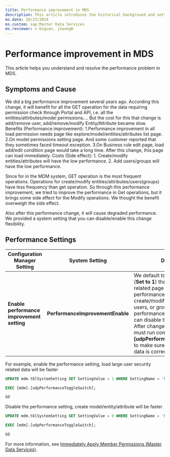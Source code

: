 ```yaml
---
title: Performance improvement in MDS 
description: This article introduces the historical background and setttings of performance improvement in MDS.
ms.date: 10/23/2024
ms.custom: sap:Master Data Services
ms.reviewer: v-biguan, jiwang6
---
```

# Performance improvement in MDS

This article helps you understand and resolve the performance problem in MDS.

## Symptoms and Cause

We did a big performance improvement several years ago. 
According this change, it will benefit for all the GET operation for the data requiring permission check through Portal and API, i.e. all the entities/attirbutes/model permissions….  But the cost for this that change is add/remove user, add/remove/modify Entity/Attribute became slow.
Benefits (Performance improvement):
	1.Performance improvement in all load permission needs page like explore/model/entities/attributes list page. 
	2.On model permissions setting page. And some customer reported that they sometimes faced timeout exception.
	3.On Business rule edit page, load add/edit condition page would take a long time. After this change, this page can load immediately. 
Costs (Side effect):
	1. Create/modify entities/attributes will have the low performance.
	2. Add users/groups will have the low performance.
 
Since for in the MDM system, GET operation is the most frequent operations. Operations for create/modify entities/attributes/users(groups)  have less frequency than get operation. 
So through this performance improvement, we tried to improve the performance in Get operations, but it brings some side effect for the Modify operations. We thought the benefit overweigh the side effect. 

Also after this performance change,  it will cause degraded performance. We provided a system setting that you can disable/enable this change flexibility.

##  <a name="Performance"></a> Performance Settings  

|Configuration Manager Setting|System Setting|Description|  
|-----------------------------------|--------------------|-----------------|  
|**Enable performance improvement setting**|**PerformanceImprovementEnable**|We default to enable this setting (**Set to 1**) that load permission related page will have a good performance. But in this situation create/modify entities, attributes, users, or groups will have a low performance. To avoid this, you can disable this setting (**Set to 0**). After change this setting. You must run command "**EXEC [mdm].[udpPerformanceToggleSwitch];**" to make sure that the view and data is correct.|  

For example, enable the performance setting, load large user security related data will be faster

```SQL
UPDATE mdm.tblSystemSetting SET SettingValue = 1 WHERE SettingName = 'PerformanceImprovementEnable';

EXEC [mdm].[udpPerformanceToggleSwitch];

GO
```

Disable the performance setting, create model/entity/attribute will be faster

```SQL
UPDATE mdm.tblSystemSetting SET SettingValue = 0 WHERE SettingName = 'PerformanceImprovementEnable';

EXEC [mdm].[udpPerformanceToggleSwitch];

GO
```

 For more information, see [Immediately Apply Member Permissions &#40;Master Data Services&#41;](/sql/master-data-services/immediately-apply-member-permissions-master-data-services).
